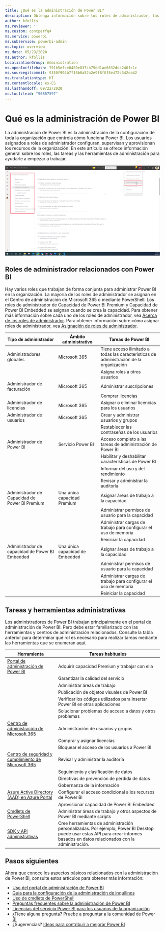 ```yaml
---
title: ¿Qué es la administración de Power BI?
description: Obtenga información sobre los roles de administrador, las tareas y las herramientas que se usan para administrar Power BI.
author: kfollis
ms.reviewer: ''
ms.custom: contperfq4
ms.service: powerbi
ms.subservice: powerbi-admin
ms.topic: overview
ms.date: 05/29/2020
ms.author: kfollis
LocalizationGroup: Administration
ms.openlocfilehash: 791b5efce0489e837cb75ed1ae6632dcc240fc1c
ms.sourcegitcommit: 9350f994b7f18b0a52a2e9f8f8f8e472c342ea42
ms.translationtype: HT
ms.contentlocale: es-ES
ms.lasthandoff: 09/22/2020
ms.locfileid: "90857597"
---
```

# <a name="what-is-power-bi-administration"></a>Qué es la administración de Power BI

La administración de Power BI es la administración de la configuración de toda la organización que controla cómo funciona Power BI. Los usuarios asignados a roles de administrador configuran, supervisan y aprovisionan los recursos de la organización. En este artículo se ofrece información general sobre los roles, las tareas y las herramientas de administración para ayudarle a empezar a trabajar.

![Captura de pantalla del portal de administración de Power BI, en la que se muestra la configuración para toda la organización.](media/service-admin-administering-power-bi-in-your-organization/admin-portal.png)

## <a name="administrator-roles-related-to-power-bi"></a>Roles de administrador relacionados con Power BI

Hay varios roles que trabajan de forma conjunta para administrar Power BI en la organización. La mayoría de los roles de administrador se asignan en el Centro de administración de Microsoft 365 o mediante PowerShell. Los roles de administrador de Capacidad de Power BI Premium y Capacidad de Power BI Embedded se asignan cuando se crea la capacidad. Para obtener más información sobre cada uno de los roles de administrador, vea [Acerca de los roles de administrador](/microsoft-365/admin/add-users/about-admin-roles?view=o365-worldwide). Para obtener información sobre cómo asignar roles de administrador, vea [Asignación de roles de administrador](/microsoft-365/admin/add-users/assign-admin-roles?view=o365-worldwide).

| **Tipo de administrador** | **Ámbito administrativo** | **Tareas de Power BI** |
| --- | --- | --- |
| Administradores globales | Microsoft 365 | Tiene acceso ilimitado a todas las características de administración de la organización |
| | | Asigna roles a otros usuarios |
| Administrador de facturación | Microsoft 365 | Administrar suscripciones |
| | | Comprar licencias |
| Administrador de licencias | Microsoft 365 | Asignar o eliminar licencias para los usuarios |
| Administrador de usuarios | Microsoft 365 | Crear y administrar usuarios y grupos |
| | | Restablecer las contraseñas de los usuarios |
| Administrador de Power BI | Servicio Power BI | Acceso completo a las tareas de administración de Power BI|
| | | Habilitar y deshabilitar características de Power BI |
| | | Informar del uso y del rendimiento |
| | | Revisar y administrar la auditoría |
| Administrador de Capacidad de Power BI Premium | Una única capacidad Premium | Asignar áreas de trabajo a la capacidad|
| | | Administrar permisos de usuario para la capacidad |
| | | Administrar cargas de trabajo para configurar el uso de memoria |
| | | Reiniciar la capacidad |
| Administrador de capacidad de Power BI Embedded | Una única capacidad de Embedded | Asignar áreas de trabajo a la capacidad|
| | | Administrar permisos de usuario para la capacidad |
| | | Administrar cargas de trabajo para configurar el uso de memoria |
| | | Reiniciar la capacidad |

## <a name="administrative-tasks-and-tools"></a>Tareas y herramientas administrativas

Los administradores de Power BI trabajan principalmente en el portal de administración de Power BI. Pero debe estar familiarizado con las herramientas y centros de administración relacionados. Consulte la tabla anterior para determinar qué rol es necesario para realizar tareas mediante las herramientas que se enumeran aquí.

| **Herramienta** | **Tareas habituales** |
| --- | --- |
| [Portal de administración de Power BI](https://app.powerbi.com/admin-portal) | Adquirir capacidad Premium y trabajar con ella |
| | Garantizar la calidad del servicio |
| | Administrar áreas de trabajo |
| | Publicación de objetos visuales de Power BI |
| | Verificar los códigos utilizados para insertar Power BI en otras aplicaciones |
| | Solucionar problemas de acceso a datos y otros problemas |
| [Centro de administración de Microsoft 365](https://admin.microsoft.com) | Administración de usuarios y grupos |
| | Comprar y asignar licencias |
| | Bloquear el acceso de los usuarios a Power BI |
| [Centro de seguridad y cumplimiento de Microsoft 365](https://protection.office.com) | Revisar y administrar la auditoría |
| | Seguimiento y clasificación de datos |
| | Directivas de prevención de pérdida de datos |
| | Gobernanza de la información |
| [Azure Active Directory (AAD) en Azure Portal](https://aad.portal.azure.com) | Configurar el acceso condicional a los recursos de Power BI |
| | Aprovisionar capacidad de Power BI Embedded |
| [Cmdlets de PowerShell](/powershell/power-bi/overview) | Administrar áreas de trabajo y otros aspectos de Power BI mediante scripts |
| [SDK y API administrativas](service-admin-reference.md) | Cree herramientas de administración personalizadas. Por ejemplo, Power BI Desktop puede usar estas API para crear informes basados en datos relacionados con la administración. |

## <a name="next-steps"></a>Pasos siguientes

Ahora que conoce los aspectos básicos relacionados con la administración de Power BI, consulte estos artículos para obtener más información:

- [Uso del portal de administración de Power BI](service-admin-portal.md)
- [Guía para la configuración de la administración de inquilinos](../guidance/admin-tenant-settings.md)
- [Uso de cmdlets de PowerShell](/powershell/power-bi/overview)
- [Preguntas frecuentes sobre la administración de Power BI](service-admin-faq.md)
- [Licencias del servicio Power BI para los usuarios de la organización](service-admin-licensing-organization.md)
- ¿Tiene alguna pregunta? [Pruebe a preguntar a la comunidad de Power BI](https://community.powerbi.com/)
- ¿Sugerencias? [Ideas para contribuir a mejorar Power BI](https://ideas.powerbi.com/)